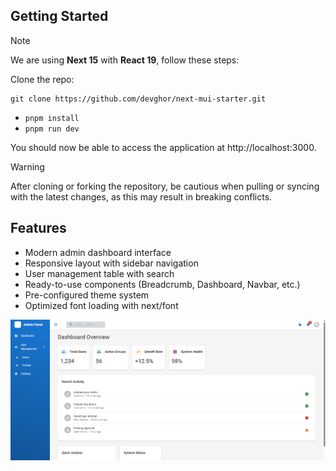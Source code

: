 ## Getting Started

> [!NOTE]  
> We are using **Next 15** with **React 19**, follow these steps:

Clone the repo:

```
git clone https://github.com/devghor/next-mui-starter.git
```

- `pnpm install`
- `pnpm run dev`

You should now be able to access the application at http://localhost:3000.

> [!WARNING]
> After cloning or forking the repository, be cautious when pulling or syncing with the latest changes, as this may result in breaking conflicts.

## Features

- Modern admin dashboard interface
- Responsive layout with sidebar navigation
- User management table with search
- Ready-to-use components (Breadcrumb, Dashboard, Navbar, etc.)
- Pre-configured theme system
- Optimized font loading with next/font

![Admin Dashboard Screenshot](docs/Screenshot.png)
